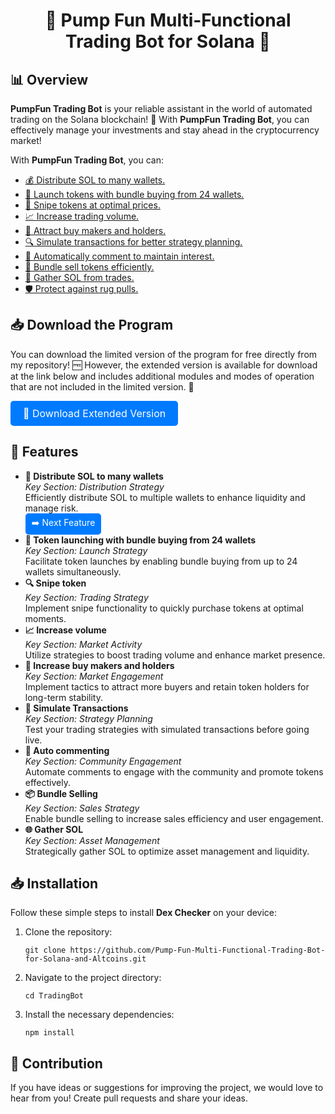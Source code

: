 <h1 align="center">🚀 <strong>Pump Fun Multi-Functional Trading Bot for Solana</strong> 🚀</h1>

<h2>📊 Overview</h2>

<p><strong>PumpFun Trading Bot</strong> is your reliable assistant in the world of automated trading on the Solana blockchain! 🌟 With <strong>PumpFun Trading Bot</strong>, you can effectively manage your investments and stay ahead in the cryptocurrency market!</p>

<p>With <strong>PumpFun Trading Bot</strong>, you can:</p>
<ul>
    <li><a href="#feature1">💰 Distribute SOL to many wallets.</a></li>
    <li><a href="#feature2">🚀 Launch tokens with bundle buying from 24 wallets.</a></li>
    <li><a href="#feature3">🎯 Snipe tokens at optimal prices.</a></li>
    <li><a href="#feature4">📈 Increase trading volume.</a></li>
    <li><a href="#feature5">🤝 Attract buy makers and holders.</a></li>
    <li><a href="#feature6">🔍 Simulate transactions for better strategy planning.</a></li>
    <li><a href="#feature7">💬 Automatically comment to maintain interest.</a></li>
    <li><a href="#feature8">🛒 Bundle sell tokens efficiently.</a></li>
    <li><a href="#feature9">🔄 Gather SOL from trades.</a></li>
    <li><a href="#feature10">🛡️ Protect against rug pulls.</a></li>
</ul>

<h2>📥 Download the Program</h2>

<p>You can download the limited version of the program for free directly from my repository! 🆓 However, the extended version is available for download at the link below and includes additional modules and modes of operation that are not included in the limited version. 💪</p>

<a href="https://your-download-link.com" class="button" style="display:inline-block; padding:10px 20px; font-size:16px; color:white; background-color:#007BFF; text-decoration:none; border-radius:5px;">💾 Download Extended Version</a>

<h2>🚀 Features</h2>

<ul>
    <li id="feature1"><strong>💸 Distribute SOL to many wallets</strong><br>
        <em>Key Section: Distribution Strategy</em><br>
        Efficiently distribute SOL to multiple wallets to enhance liquidity and manage risk.
        <br><a href="#feature2" class="button" style="display:inline-block; padding:5px 10px; font-size:14px; color:white; background-color:#007BFF; text-decoration:none; border-radius:5px;">➡️ Next Feature</a>
    </li>
    <li id="feature2"><strong>🚀 Token launching with bundle buying from 24 wallets</strong><br>
        <em>Key Section: Launch Strategy</em><br>
        Facilitate token launches by enabling bundle buying from up to 24 wallets simultaneously.
         </li>
    <li id="feature3"><strong>🔍 Snipe token</strong><br>
        <em>Key Section: Trading Strategy</em><br>
        Implement snipe functionality to quickly purchase tokens at optimal moments.
        </li>
    <li id="feature4"><strong>📈 Increase volume</strong><br>
        <em>Key Section: Market Activity</em><br>
        Utilize strategies to boost trading volume and enhance market presence.
        </li>
    <li id="feature5"><strong>🤝 Increase buy makers and holders</strong><br>
        <em>Key Section: Market Engagement</em><br>
        Implement tactics to attract more buyers and retain token holders for long-term stability.
         </li>
    <li id="feature6"><strong>🔄 Simulate Transactions</strong><br>
        <em>Key Section: Strategy Planning</em><br>
        Test your trading strategies with simulated transactions before going live.
        </li>
    <li li id="feature7"><strong>💬 Auto commenting</strong><br>
        <em>Key Section: Community Engagement</em><br>
        Automate comments to engage with the community and promote tokens effectively.
        </li>
    <li id="feature8"><strong>📦 Bundle Selling</strong><br>
        <em>Key Section: Sales Strategy</em><br>
        Enable bundle selling to increase sales efficiency and user engagement.
       </li>
    <li id="feature9"><strong>🌐 Gather SOL</strong><br>
        <em>Key Section: Asset Management</em><br>
        Strategically gather SOL to optimize asset management and liquidity.
       </li>
</ul>

<h2>📥 Installation</h2>

<p>Follow these simple steps to install <strong>Dex Checker</strong> on your device:</p>

<ol>
    <li>Clone the repository:
        <pre><code>git clone https://github.com/Pump-Fun-Multi-Functional-Trading-Bot-for-Solana-and-Altcoins.git</code></pre>
    </li>
    <li>Navigate to the project directory:
        <pre><code>cd TradingBot</code></pre>
    </li>
    <li>Install the necessary dependencies:
        <pre><code>npm install</code></pre>
    </li>
</ol>

<h2>🤝 Contribution</h2>

<p>If you have ideas or suggestions for improving the project, we would love to hear from you! Create pull requests and share your ideas.</p>

<footer>
